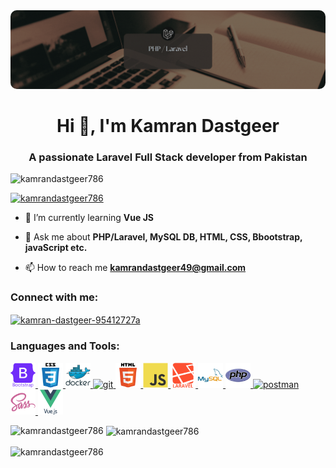<img src="https://github.com/KamranDastgeer786/KamranDastgeer786/blob/main/Black%20Minimalist%20Motivation%20Quote%20LinkedIn%20Banner.gif" alt="" style="border-radius: 10px !important;">

<h1 align="center">Hi 👋, I'm Kamran Dastgeer</h1>
<h3 align="center">A passionate Laravel Full Stack developer from Pakistan</h3>

<p align="left"> <img src="https://komarev.com/ghpvc/?username=kamrandastgeer786&label=Profile%20views&color=0e75b6&style=flat" alt="kamrandastgeer786" /> </p>

<p align="left"> <a href="https://github.com/ryo-ma/github-profile-trophy"><img src="https://github-profile-trophy.vercel.app/?username=kamrandastgeer786" alt="kamrandastgeer786" /></a> </p>

- 🌱 I’m currently learning **Vue JS**

- 💬 Ask me about **PHP/Laravel, MySQL DB, HTML, CSS, Bbootstrap, javaScript etc.**

- 📫 How to reach me **kamrandastgeer49@gmail.com**

<h3 align="left">Connect with me:</h3>
<p align="left">
<a href="https://linkedin.com/in/kamran-dastgeer-95412727a" target="blank"><img align="center" src="https://raw.githubusercontent.com/rahuldkjain/github-profile-readme-generator/master/src/images/icons/Social/linked-in-alt.svg" alt="kamran-dastgeer-95412727a" height="30" width="40" /></a>
</p>

<h3 align="left">Languages and Tools:</h3>
<p align="left"> <a href="https://getbootstrap.com" target="_blank" rel="noreferrer"> <img src="https://raw.githubusercontent.com/devicons/devicon/master/icons/bootstrap/bootstrap-plain-wordmark.svg" alt="bootstrap" width="40" height="40"/> </a> <a href="https://www.w3schools.com/css/" target="_blank" rel="noreferrer"> <img src="https://raw.githubusercontent.com/devicons/devicon/master/icons/css3/css3-original-wordmark.svg" alt="css3" width="40" height="40"/> </a> <a href="https://www.docker.com/" target="_blank" rel="noreferrer"> <img src="https://raw.githubusercontent.com/devicons/devicon/master/icons/docker/docker-original-wordmark.svg" alt="docker" width="40" height="40"/> </a> <a href="https://git-scm.com/" target="_blank" rel="noreferrer"> <img src="https://www.vectorlogo.zone/logos/git-scm/git-scm-icon.svg" alt="git" width="40" height="40"/> </a> <a href="https://www.w3.org/html/" target="_blank" rel="noreferrer"> <img src="https://raw.githubusercontent.com/devicons/devicon/master/icons/html5/html5-original-wordmark.svg" alt="html5" width="40" height="40"/> </a> <a href="https://developer.mozilla.org/en-US/docs/Web/JavaScript" target="_blank" rel="noreferrer"> <img src="https://raw.githubusercontent.com/devicons/devicon/master/icons/javascript/javascript-original.svg" alt="javascript" width="40" height="40"/> </a> <a href="https://laravel.com/" target="_blank" rel="noreferrer"> <img src="https://raw.githubusercontent.com/devicons/devicon/master/icons/laravel/laravel-plain-wordmark.svg" alt="laravel" width="40" height="40"/> </a> <a href="https://www.mysql.com/" target="_blank" rel="noreferrer"> <img src="https://raw.githubusercontent.com/devicons/devicon/master/icons/mysql/mysql-original-wordmark.svg" alt="mysql" width="40" height="40"/> </a> <a href="https://www.php.net" target="_blank" rel="noreferrer"> <img src="https://raw.githubusercontent.com/devicons/devicon/master/icons/php/php-original.svg" alt="php" width="40" height="40"/> </a> <a href="https://postman.com" target="_blank" rel="noreferrer"> <img src="https://www.vectorlogo.zone/logos/getpostman/getpostman-icon.svg" alt="postman" width="40" height="40"/> </a> <a href="https://sass-lang.com" target="_blank" rel="noreferrer"> <img src="https://raw.githubusercontent.com/devicons/devicon/master/icons/sass/sass-original.svg" alt="sass" width="40" height="40"/> </a> <a href="https://vuejs.org/" target="_blank" rel="noreferrer"> <img src="https://raw.githubusercontent.com/devicons/devicon/master/icons/vuejs/vuejs-original-wordmark.svg" alt="vuejs" width="40" height="40"/> </a> </p>

<p><img align="left" src="https://github-readme-stats.vercel.app/api/top-langs?username=kamrandastgeer786&show_icons=true&locale=en&layout=compact" alt="kamrandastgeer786" /></p>

<p>&nbsp;<img align="center" src="https://github-readme-stats.vercel.app/api?username=kamrandastgeer786&show_icons=true&locale=en" alt="kamrandastgeer786" /></p>

<p><img align="center" src="https://github-readme-streak-stats.herokuapp.com/?user=kamrandastgeer786&" alt="kamrandastgeer786" /></p>
